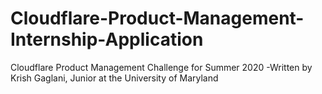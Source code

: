 # Cloudflare-Product-Management-Internship-Application
Cloudflare Product Management Challenge for Summer 2020
-Written by Krish Gaglani, Junior at the University of Maryland
